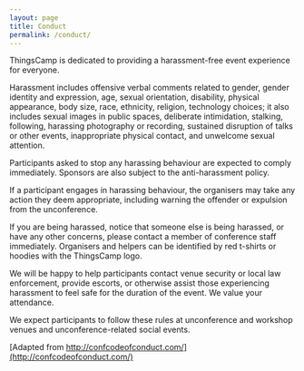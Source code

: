 ```yaml
---
layout: page
title: Conduct
permalink: /conduct/
---
```


ThingsCamp is dedicated to providing a harassment-free event experience for everyone.

Harassment includes offensive verbal comments related to gender, gender identity and expression, age, sexual orientation, disability, physical appearance, body size, race, ethnicity, religion, technology choices; it also includes sexual images in public spaces, deliberate intimidation, stalking, following, harassing photography or recording, sustained disruption of talks or other events, inappropriate physical contact, and unwelcome sexual attention.

Participants asked to stop any harassing behaviour are expected to comply immediately. Sponsors are also subject to the anti-harassment policy.

If a participant engages in harassing behaviour, the organisers may take any action they deem appropriate, including warning the offender or expulsion from the unconference.

If you are being harassed, notice that someone else is being harassed, or have any other concerns, please contact a member of conference staff immediately. Organisers and helpers can be identified by red t-shirts or hoodies with the ThingsCamp logo.

We will be happy to help participants contact venue security or local law enforcement, provide escorts, or otherwise assist those experiencing harassment to feel safe for the duration of the event. We value your attendance.

We expect participants to follow these rules at unconference and workshop venues and unconference-related social events.

[Adapted from http://confcodeofconduct.com/](http://confcodeofconduct.com/)